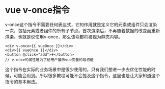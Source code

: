 # vue v-once指令

v-once这个指令不需要任何表达式，它的作用就是定义它的元素或组件只会渲染一次，包括元素或者组件的所有子节点。首次渲染后，不再随着数据的改变而重新渲染。也就是说使用v-once，那么该块都将被视为静态内容。

```vue
<div v-once>{{ vueOnce }}</div>
<div>{{ vueOnce }}</div>
<button @click="add">➕</button>
// v-once的属性是为了给用户展示vue变量的最初值
```

这个指令在实际的业务场景中是很少使用的，只有我们想进一步去优化性能的时候，可能会用到。所以很多教程可能不会提及这个指令，这里也是让大家知道这个指令的基本用法。